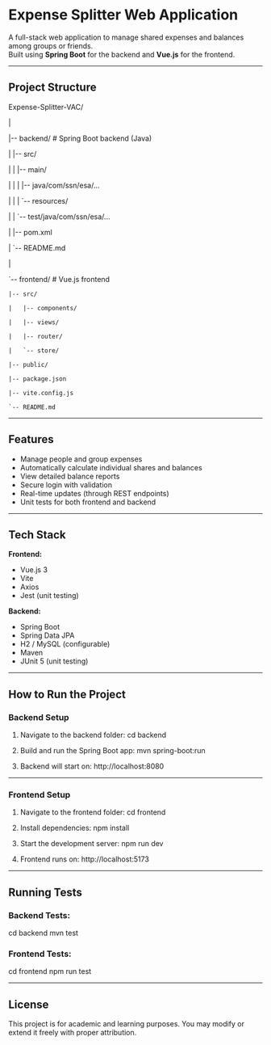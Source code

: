 #  Expense Splitter Web Application

A full-stack web application to manage shared expenses and balances among groups or friends.  
Built using **Spring Boot** for the backend and **Vue.js** for the frontend.

---

##  Project Structure

Expense-Splitter-VAC/

|

|-- backend/               # Spring Boot backend (Java)

|   |-- src/

|   |   |-- main/

|   |   |   |-- java/com/ssn/esa/...

|   |   |   `-- resources/

|   |   `-- test/java/com/ssn/esa/...

|   |-- pom.xml

|   `-- README.md

|

`-- frontend/              # Vue.js frontend

    |-- src/
    
    |   |-- components/
    
    |   |-- views/
    
    |   |-- router/
    
    |   `-- store/
    
    |-- public/
    
    |-- package.json
    
    |-- vite.config.js
    
    `-- README.md

---

##  Features

-  Manage people and group expenses
-  Automatically calculate individual shares and balances
-  View detailed balance reports
-  Secure login with validation
-  Real-time updates (through REST endpoints)
-  Unit tests for both frontend and backend

---

##  Tech Stack

**Frontend:**
- Vue.js 3
- Vite
- Axios
- Jest (unit testing)

**Backend:**
- Spring Boot
- Spring Data JPA
- H2 / MySQL (configurable)
- Maven
- JUnit 5 (unit testing)

---

##  How to Run the Project

###  Backend Setup

1. Navigate to the backend folder:
   cd backend

2. Build and run the Spring Boot app:
   mvn spring-boot:run

3. Backend will start on:
   http://localhost:8080

---

###  Frontend Setup

1. Navigate to the frontend folder:
   cd frontend

2. Install dependencies:
   npm install

3. Start the development server:
   npm run dev

4. Frontend runs on:
   http://localhost:5173

---

##  Running Tests

### Backend Tests:
cd backend
mvn test

### Frontend Tests:
cd frontend
npm run test

---

##  License

This project is for academic and learning purposes.
You may modify or extend it freely with proper attribution.
